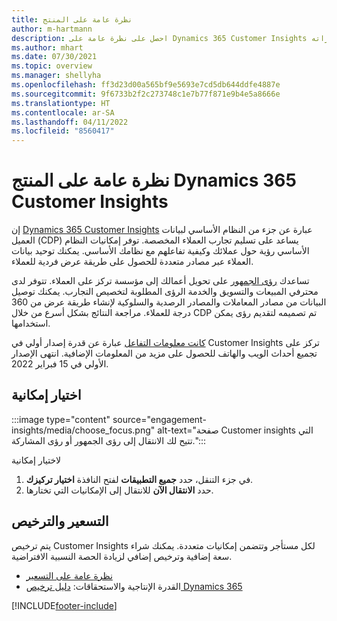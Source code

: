 ```yaml
---
title: نظرة عامة على المنتج
author: m-hartmann
description: احصل على نظرة عامة على Dynamics 365 Customer Insights وقدراته.
ms.author: mhart
ms.date: 07/30/2021
ms.topic: overview
ms.manager: shellyha
ms.openlocfilehash: ff3d23d00a565bf9e5693e7cd5db644ddfe4887e
ms.sourcegitcommit: 9f6733b2f2c273748c1e7b77f871e9b4e5a8666e
ms.translationtype: HT
ms.contentlocale: ar-SA
ms.lasthandoff: 04/11/2022
ms.locfileid: "8560417"
---
```

# <a name="product-overview-for-dynamics-365-customer-insights"></a>نظرة عامة على المنتج Dynamics 365 Customer Insights

إن [Dynamics 365 Customer Insights](https://dynamics.microsoft.com/ai/customer-insights/) عبارة عن جزء من النظام الأساسي لبيانات العميل (CDP) يساعد على تسليم تجارب العملاء المخصصة. توفر إمكانيات النظام الأساسي رؤية حول عملائك وكيفية تفاعلهم مع نظامك الأساسي. يمكنك توحيد بيانات العملاء عبر مصادر متعددة للحصول على طريقة عرض فردية للعملاء.

تساعدك [رؤى الجمهور](audience-insights/overview.md) على تحويل أعمالك إلى مؤسسة تركز على العملاء. تتوفر لدى محترفي المبيعات والتسويق والخدمة الرؤى المطلوبة لتخصيص التجارب. يمكنك توصيل البيانات من مصادر المعاملات والمصادر الرصدية والسلوكية لإنشاء طريقة عرض من 360 درجة للعملاء.‬ مراجعة النتائج بشكل أسرع من خلال CDP تم تصميمه لتقديم رؤى يمكن استخدامها. 

[كانت معلومات التفاعل](engagement-insights/overview.md) عبارة عن قدرة إصدار أولي في Customer Insights تركز على تجميع أحداث الويب والهاتف للحصول على مزيد من المعلومات الإضافية. انتهى الإصدار الأولي في 15 فبراير 2022.
 
## <a name="choose-a-capability"></a>اختيار إمكانية

:::image type="content" source="engagement-insights/media/choose_focus.png" alt-text="صفحة Customer insights التي تتيح لك الانتقال إلى رؤى الجمهور أو رؤى المشاركة.":::

لاختيار إمكانية

1. في جزء التنقل، حدد **جميع التطبيقات** لفتح النافذة **اختيار تركيزك‬**.
1. حدد **الانتقال الآن** للانتقال إلى الإمكانيات التي تختارها.

## <a name="pricing-and-licensing"></a>التسعير والترخيص

يتم ترخيص Customer Insights لكل مستأجر وتتضمن إمكانيات متعددة. يمكنك شراء سعة إضافية وترخيص إضافي لزيادة الحصة النسبية الافتراضية. 
- [نظرة عامة على التسعير](https://dynamics.microsoft.com/ai/customer-insights/pricing/)
- القدرة الإنتاجية والاستحقاقات: [دليل ترخيص Dynamics 365](https://go.microsoft.com/fwlink/?LinkId=866544)

[!INCLUDE[footer-include](includes/footer-banner.md)]

